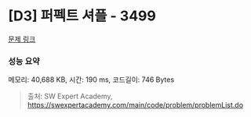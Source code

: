 # [D3] 퍼펙트 셔플 - 3499 

[문제 링크](https://swexpertacademy.com/main/code/problem/problemDetail.do?contestProbId=AWGsRbk6AQIDFAVW) 

### 성능 요약

메모리: 40,688 KB, 시간: 190 ms, 코드길이: 746 Bytes



> 출처: SW Expert Academy, https://swexpertacademy.com/main/code/problem/problemList.do